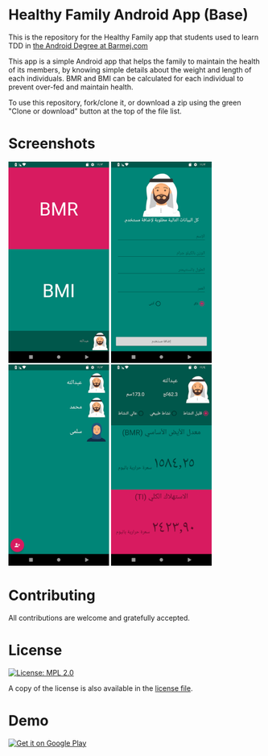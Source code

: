 # Healthy Family Android App (Base)

This is the repository for the Healthy Family app that students used to learn TDD in [the Android Degree at Barmej.com](https://www.barmej.com/degree/android)

This app is a simple Android app that helps the family to maintain the health of its members, by knowing simple details about the weight and length of each individuals.
BMR and BMI can be calculated for each individual to prevent over-fed and maintain health.

To use this repository, fork/clone it, or download a zip using the green "Clone or download" button at the top of the file list. 

# Screenshots
<img src="screenshots/screenshot_1.webp" width="200"> <img src="screenshots/screenshot_2.webp" width="200"> <img src="screenshots/screenshot_3.webp" width="200"> <img src="screenshots/screenshot_4.webp" width="200">

# Contributing
All contributions are welcome and gratefully accepted.

# License
[![License: MPL 2.0](https://img.shields.io/badge/License-MPL%202.0-brightgreen.svg)](https://opensource.org/licenses/MPL-2.0)

A copy of the license is also available in the [license file](LICENSE).

# Demo
<a href='https://play.google.com/store/apps/details?id=barmej.com.healthyfamily&utm_source=github&pcampaignid=MKT-Other-global-all-co-prtnr-py-PartBadge-Mar2515-1'><img width="200" alt='Get it on Google Play' src='https://play.google.com/intl/en_us/badges/images/generic/en_badge_web_generic.png'/></a>
